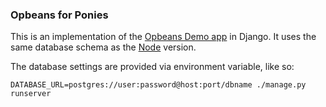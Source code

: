 ### Opbeans for Ponies

This is an implementation of the [Opbeans Demo app](http://opbeans.com) in Django. It uses the same
database schema as the [Node](https://github.com/opbeat/opbeans) version.

The database settings are provided via environment variable, like so:

    DATABASE_URL=postgres://user:password@host:port/dbname ./manage.py runserver
